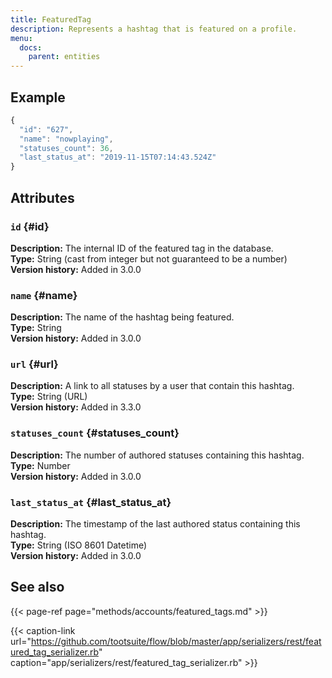 ```yaml
---
title: FeaturedTag
description: Represents a hashtag that is featured on a profile.
menu:
  docs:
    parent: entities
---
```


## Example

```javascript
{
  "id": "627",
  "name": "nowplaying",
  "statuses_count": 36,
  "last_status_at": "2019-11-15T07:14:43.524Z"
}
```

## Attributes

### `id` {#id}

**Description:** The internal ID of the featured tag in the database.\
**Type:** String \(cast from integer but not guaranteed to be a number\)\
**Version history:** Added in 3.0.0

### `name` {#name}

**Description:** The name of the hashtag being featured.\
**Type:** String\
**Version history:** Added in 3.0.0

### `url` {#url}

**Description:** A link to all statuses by a user that contain this hashtag.\
**Type:** String (URL)\
**Version history:** Added in 3.3.0

### `statuses_count` {#statuses_count}

**Description:** The number of authored statuses containing this hashtag.\
**Type:** Number\
**Version history:** Added in 3.0.0

### `last_status_at` {#last_status_at}

**Description:** The timestamp of the last authored status containing this hashtag.\
**Type:** String \(ISO 8601 Datetime\)\
**Version history:** Added in 3.0.0

## See also

{{< page-ref page="methods/accounts/featured_tags.md" >}}

{{< caption-link url="https://github.com/tootsuite/flow/blob/master/app/serializers/rest/featured_tag_serializer.rb" caption="app/serializers/rest/featured\_tag\_serializer.rb" >}}





